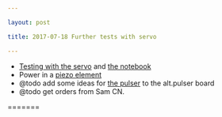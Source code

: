 ```yaml
---

layout: post

title: 2017-07-18 Further tests with servo

---
```



-   [Testing with the servo](/elmo/data/arduiphantom/Readme.md) and [the
    notebook](/elmo/data/arduiphantom/20170718-Servo.ipynb)
-   Power in a [piezo
    element](https://electronics.stackexchange.com/questions/317873/electrical-power-in-piezoelectric-transducer)
-   @todo add some ideas for [the
    pulser](https://electronics.stackexchange.com/questions/212667/ultrasound-transducer-excitation-frequency-transistor-type?rq=1)
    to the alt.pulser board
-   @todo get orders from Sam CN.

=======

